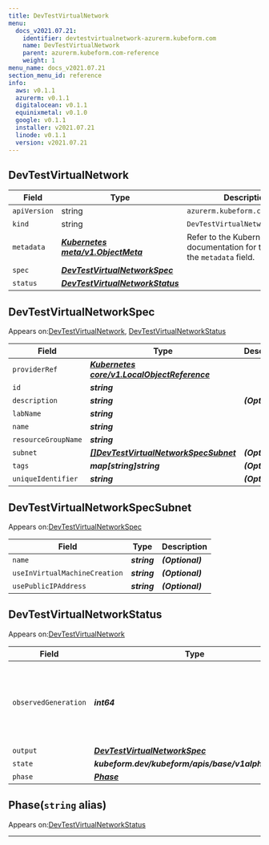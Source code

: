 ```yaml
---
title: DevTestVirtualNetwork
menu:
  docs_v2021.07.21:
    identifier: devtestvirtualnetwork-azurerm.kubeform.com
    name: DevTestVirtualNetwork
    parent: azurerm.kubeform.com-reference
    weight: 1
menu_name: docs_v2021.07.21
section_menu_id: reference
info:
  aws: v0.1.1
  azurerm: v0.1.1
  digitalocean: v0.1.1
  equinixmetal: v0.1.0
  google: v0.1.1
  installer: v2021.07.21
  linode: v0.1.1
  version: v2021.07.21
---
```


## DevTestVirtualNetwork
| Field | Type | Description |
| ------ | ----- | ----------- |
| `apiVersion` | string | `azurerm.kubeform.com/v1alpha1` |
|    `kind` | string | `DevTestVirtualNetwork` |
| `metadata` | ***[Kubernetes meta/v1.ObjectMeta](https://v1-18.docs.kubernetes.io/docs/reference/generated/kubernetes-api/v1.18/#objectmeta-v1-meta)***|Refer to the Kubernetes API documentation for the fields of the `metadata` field.|
| `spec` | ***[DevTestVirtualNetworkSpec](#devtestvirtualnetworkspec)***||
| `status` | ***[DevTestVirtualNetworkStatus](#devtestvirtualnetworkstatus)***||
## DevTestVirtualNetworkSpec

Appears on:[DevTestVirtualNetwork](#devtestvirtualnetwork), [DevTestVirtualNetworkStatus](#devtestvirtualnetworkstatus)

| Field | Type | Description |
| ------ | ----- | ----------- |
| `providerRef` | ***[Kubernetes core/v1.LocalObjectReference](https://v1-18.docs.kubernetes.io/docs/reference/generated/kubernetes-api/v1.18/#localobjectreference-v1-core)***||
| `id` | ***string***||
| `description` | ***string***| ***(Optional)*** |
| `labName` | ***string***||
| `name` | ***string***||
| `resourceGroupName` | ***string***||
| `subnet` | ***[[]DevTestVirtualNetworkSpecSubnet](#devtestvirtualnetworkspecsubnet)***| ***(Optional)*** |
| `tags` | ***map[string]string***| ***(Optional)*** |
| `uniqueIdentifier` | ***string***| ***(Optional)*** |
## DevTestVirtualNetworkSpecSubnet

Appears on:[DevTestVirtualNetworkSpec](#devtestvirtualnetworkspec)

| Field | Type | Description |
| ------ | ----- | ----------- |
| `name` | ***string***| ***(Optional)*** |
| `useInVirtualMachineCreation` | ***string***| ***(Optional)*** |
| `usePublicIPAddress` | ***string***| ***(Optional)*** |
## DevTestVirtualNetworkStatus

Appears on:[DevTestVirtualNetwork](#devtestvirtualnetwork)

| Field | Type | Description |
| ------ | ----- | ----------- |
| `observedGeneration` | ***int64***| ***(Optional)*** Resource generation, which is updated on mutation by the API Server.|
| `output` | ***[DevTestVirtualNetworkSpec](#devtestvirtualnetworkspec)***| ***(Optional)*** |
| `state` | ***kubeform.dev/kubeform/apis/base/v1alpha1.State***| ***(Optional)*** |
| `phase` | ***[Phase](#phase)***| ***(Optional)*** |
## Phase(`string` alias)

Appears on:[DevTestVirtualNetworkStatus](#devtestvirtualnetworkstatus)

---
